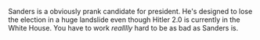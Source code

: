 Sanders is a obviously prank candidate for president. He's designed to lose the election in a huge landslide even though Hitler 2.0 is currently in the White House. You have to work <i>realllly</i> hard to be as bad as Sanders is.
